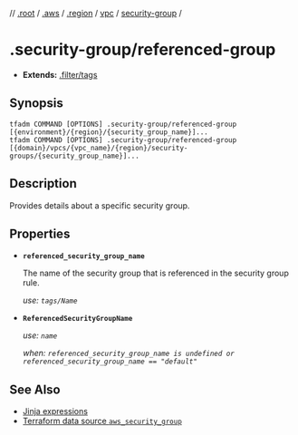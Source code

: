 // [.root] / [.aws] / [.region] / [vpc] / [security-group] /

# .security-group/referenced-group

- **Extends:** [.filter/tags](../.filter/tags.md)

## Synopsis

```
tfadm COMMAND [OPTIONS] .security-group/referenced-group [{environment}/{region}/{security_group_name}]...
tfadm COMMAND [OPTIONS] .security-group/referenced-group [{domain}/vpcs/{vpc_name}/{region}/security-groups/{security_group_name}]...
```

## Description

Provides details about a specific security group.

## Properties

- **`referenced_security_group_name`**

  The name of the security group that is referenced in the security group rule.

  *use: `tags/Name`*

- **`ReferencedSecurityGroupName`**

  *use: `name`*

  *when: `referenced_security_group_name is undefined or referenced_security_group_name == "default"`*

## See Also

- [Jinja expressions](https://jinja.palletsprojects.com/en/3.1.x/templates/#expressions)
- [Terraform data source `aws_security_group`](https://registry.terraform.io/providers/hashicorp/aws/latest/docs/data-sources/security_group)

[.aws]: ../README.md
[.region]: ../.region.md
[.root]: ../../../../.tfadm/resources/README.md
[security-group]: ../security-group.md
[vpc]: ../vpc.md
